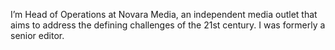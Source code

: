 I’m Head of Operations at Novara Media, an independent media outlet that aims to address the defining challenges of the 21st century. I was formerly a senior editor.